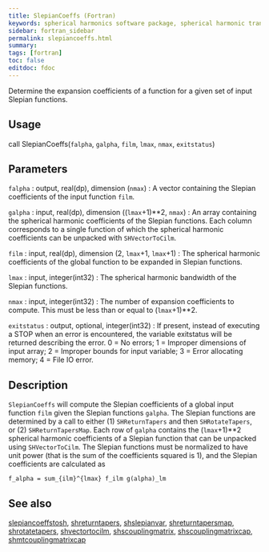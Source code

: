 ```yaml
---
title: SlepianCoeffs (Fortran)
keywords: spherical harmonics software package, spherical harmonic transform, legendre functions, multitaper spectral analysis, fortran, Python, gravity, magnetic field
sidebar: fortran_sidebar
permalink: slepiancoeffs.html
summary:
tags: [fortran]
toc: false
editdoc: fdoc
---
```


Determine the expansion coefficients of a function for a given set of input Slepian functions.

## Usage

call SlepianCoeffs(`falpha`, `galpha`, `film`, `lmax`, `nmax`, `exitstatus`)

## Parameters

`falpha` : output, real(dp), dimension (`nmax`)
:   A vector containing the Slepian coefficients of the input function `film`.

`galpha` : input, real(dp), dimension ((`lmax`+1)**2, `nmax`)
:   An array containing the spherical harmonic coefficients of the Slepian functions. Each column corresponds to a single function of which the spherical harmonic coefficients can be unpacked with `SHVectorToCilm`.

`film` : input, real(dp), dimension (2, `lmax`+1, `lmax`+1)
:   The spherical harmonic coefficients of the global function to be expanded in Slepian functions.

`lmax` : input, integer(int32)
:   The spherical harmonic bandwidth of the Slepian functions.

`nmax` : input, integer(int32)
:   The number of expansion coefficients to compute. This must be less than or equal to (`lmax`+1)\*\*2.

`exitstatus` : output, optional, integer(int32)
:   If present, instead of executing a STOP when an error is encountered, the variable exitstatus will be returned describing the error. 0 = No errors; 1 = Improper dimensions of input array; 2 = Improper bounds for input variable; 3 = Error allocating memory; 4 = File IO error.

## Description

`SlepianCoeffs` will compute the Slepian coefficients of a global input function `film` given the Slepian functions `galpha`. The Slepian functions are determined by a call to either (1) `SHReturnTapers` and then `SHRotateTapers`, or (2) `SHReturnTapersMap`. Each row of `galpha` contains the (`lmax`+1)**2 spherical harmonic coefficients of a Slepian function that can be unpacked using `SHVectorToCilm`. The Slepian functions must be normalized to have unit power (that is the sum of the coefficients squared is 1), and the Slepian coefficients are calculated as

`f_alpha = sum_{ilm}^{lmax} f_ilm g(alpha)_lm`  

## See also

[slepiancoeffstosh](slepiancoeffstosh.html), [shreturntapers](shreturntapers.html), [shslepianvar](shslepianvar.html), [shreturntapersmap](shreturntapersmap.html), [shrotatetapers](shrotatetapers.html), [shvectortocilm](shvectortocilm.html), [shscouplingmatrix](shscouplingmatrix.html), [shscouplingmatrixcap](shscouplingmatrixcap.html), [shmtcouplingmatrixcap](shmtcouplingmatrixcap.html)

